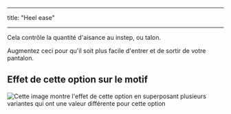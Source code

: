 - - -
title: "Heel ease"
- - -

Cela contrôle la quantité d'aisance au instep, ou talon.

Augmentez ceci pour qu'il soit plus facile d'entrer et de sortir de votre pantalon.

## Effet de cette option sur le motif

![Cette image montre l'effet de cette option en superposant plusieurs variantes qui ont une valeur différente pour cette option](paco_heelease_sample.svg "Effect of this option on the pattern")
